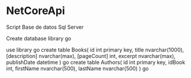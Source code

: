 # NetCoreApi

Script Base de datos Sql Server

Create database library
go

use library
go
create table Books(
	id int primary key,
    title nvarchar(1000),
    [description]  nvarchar(max),
    [pageCount] int,
    excerpt nvarchar(max),
    publishDate datetime
)
go
create table Authors(
		id int primary key,
        idBook int,
        firstName nvarchar(500),
        lastName nvarchar(500)
)
go
